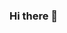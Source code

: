 ### Hi there 👋

<!--

Hola mi nombre es Arkangel Daniel
Soy Desarrollador Full Stack

- :earth_americas: Vivo en Medellin Colombia
- 🌱 Me encuentro aprendiendo TypeScript
- 💬 Podemos conversar sobre todo el stack JavaScript
- 📫 Puedes contactarme arkangelcontreras@icloud.com
- :briefcase: Realice un eCommerce como proyecto final en grupo, para el bootcamp HENRY

 Mi stack 
 [![ Mi stack ](https://skillicons.dev/icons?i=js,nodejs,express,mongodb,postgres,react,redux,html,css,)](https://skillicons.dev)
-->

